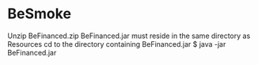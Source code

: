 # BeSmoke
Unzip BeFinanced.zip
BeFinanced.jar must reside in the same directory as Resources
cd to the directory containing BeFinanced.jar
$ java -jar BeFinanced.jar

